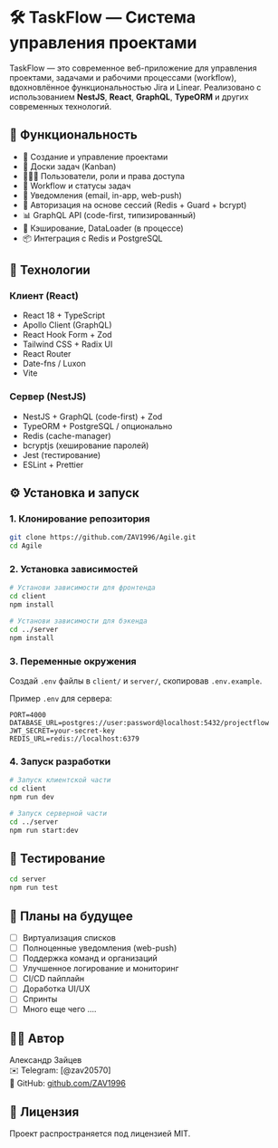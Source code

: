 # 🛠️ TaskFlow — Система управления проектами

TaskFlow — это современное веб-приложение для управления проектами, задачами и рабочими процессами (workflow), вдохновлённое функциональностью Jira и Linear. Реализовано с использованием **NestJS**, **React**, **GraphQL**, **TypeORM** и других современных технологий.


## 🚀 Функциональность

- 📁 Создание и управление проектами
- 🧩 Доски задач (Kanban)
- 🧑‍🤝‍🧑 Пользователи, роли и права доступа
- 🔄 Workflow и статусы задач
- 📨 Уведомления (email, in-app, web-push)
- 🔐 Авторизация на основе сессий (Redis + Guard + bcrypt)
- 📊 GraphQL API (code-first, типизированный)
- 🧠 Кэширование, DataLoader (в процессе)
- 📦 Интеграция с Redis и PostgreSQL

## 🧱 Технологии

### Клиент (React)
- React 18 + TypeScript
- Apollo Client (GraphQL)
- React Hook Form + Zod
- Tailwind CSS + Radix UI
- React Router
- Date-fns / Luxon
- Vite

### Сервер (NestJS)
- NestJS + GraphQL (code-first) + Zod
- TypeORM + PostgreSQL / опционально
- Redis (cache-manager)
- bcryptjs (хеширование паролей)
- Jest (тестирование)
- ESLint + Prettier

## ⚙️ Установка и запуск

### 1. Клонирование репозитория
```bash
git clone https://github.com/ZAV1996/Agile.git
cd Agile
```

### 2. Установка зависимостей
```bash
# Установи зависимости для фронтенда
cd client
npm install

# Установи зависимости для бэкенда
cd ../server
npm install
```

### 3. Переменные окружения

Создай `.env` файлы в `client/` и `server/`, скопировав `.env.example`.

Пример `.env` для сервера:
```env
PORT=4000
DATABASE_URL=postgres://user:password@localhost:5432/projectflow
JWT_SECRET=your-secret-key
REDIS_URL=redis://localhost:6379
```

### 4. Запуск разработки
```bash
# Запуск клиентской части
cd client
npm run dev

# Запуск серверной части
cd ../server
npm run start:dev
```

## 🧪 Тестирование
```bash
cd server
npm run test
```

## 📌 Планы на будущее
- [ ] Виртуализация списков
- [ ] Полноценные уведомления (web-push)
- [ ] Поддержка команд и организаций
- [ ] Улучшенное логирование и мониторинг
- [ ] CI/CD пайплайн
- [ ] Доработка UI/UX
- [ ] Спринты
- [ ] Много еще чего ....

## 👨‍💻 Автор
Александр Зайцев  
✉️ Telegram: [@zav20570]  
🔗 GitHub: [github.com/ZAV1996](https://github.com/ZAV1996)

## 📝 Лицензия
Проект распространяется под лицензией MIT.
